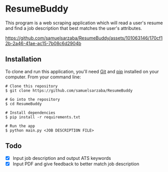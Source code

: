 # ResumeBuddy

This program is a web scraping application which will read a user's resume and find a job description that best matches the user's attributes.

https://github.com/samuelsarzaba/ResumeBuddy/assets/101063146/170cf12b-2a46-41ae-ac15-7b08c6d2904b

## Installation

To clone and run this application, you'll need [Git](https://git-scm.com/downloads) and [pip](https://pip.pypa.io/en/stable/installation/) installed on your computer. From your command line:
```
# Clone this repository
$ git clone https://github.com/samuelsarzaba/ResumeBuddy

# Go into the repository
$ cd ResumeBuddy

# Install dependencies
$ pip install -r requirements.txt

# Run the app
$ python main.py <JOB DESCRIPTION FILE>
```

## Todo

- [x] Input job description and output ATS keywords
- [x] Input PDF and give feedback to better match job description
